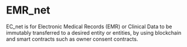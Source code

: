 # EMR_net

EC_net is for Electronic Medical Records (EMR) or Clinical Data to be immutably transferred to a desired entity or entities, by using blockchain and smart contracts such as owner consent contracts.
